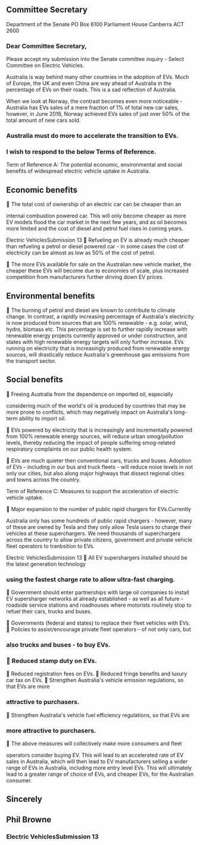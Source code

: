 ## Committee Secretary
Department of the Senate PO Box 6100 Parliament House Canberra ACT 2600

### Dear Committee Secretary,

Please accept my submission into the Senate committee inquiry - Select Committee on
Electric Vehicles.

Australia is way behind many other countries in the adoption of EVs. Much of Europe,
the UK and even China are way ahead of Australia in the percentage of EVs on their
roads. This is a sad reflection of Australia.

When we look at Norway, the contrast becomes even more noticeable - Australia has
EVs sales of a mere fraction of 1% of total new car sales, however, in June 2018, Norway
achieved EVs sales of just over 50% of the total amount of new cars sold.

### Australia must do more to accelerate the transition to EVs.

### I wish to respond to the below Terms of Reference.

Term of Reference A: The potential economic, environmental and social benefits of
widespread electric vehicle uptake in Australia.

## Economic benefits

 The total cost of ownership of an electric car can be cheaper than an

internal combustion powered car. This will only become cheaper as more EV models flood the car market in the next few years, and as oil becomes
more limited and the cost of diesel and petrol fuel rises in coming years.

Electric VehiclesSubmission 13  Refueling an EV is already much cheaper than refueling a petrol or diesel
powered car - in some cases the cost of electricity can be almost as low as 50% of the cost of petrol.

 The more EVs available for sale on the Australian new vehicle market, the cheaper these EVs will become due to economies of scale, plus increased
competition from manufacturers further driving down EV prices.

## Environmental benefits

 The burning of petrol and diesel are known to contribute to climate change.
In contrast, a rapidly increasing percentage of Australia's electricity is now produced from sources that are 100% renewable - e.g. solar, wind, hydro,
biomass etc. This percentage is set to further rapidly increase with renewable energy projects currently approved or under construction, and
states with high renewable energy targets will only further increase. EVs running on electricity that is increasingly produced from renewable energy
sources, will drastically reduce Australia's greenhouse gas emissions from the transport sector.

## Social benefits

 Freeing Australia from the dependence on imported oil, especially

considering much of the world's oil is produced by countries that may be more prone to conflicts, which may negatively impact on Australia's long-
term ability to import oil.

 EVs powered by electricity that is increasingly and incrementally powered from 100% renewable energy sources, will reduce urban smog/pollution
levels, thereby reducing the impact of people suffering smog-related respiratory complaints on our public health system.

 EVs are much quieter then conventional cars, trucks and buses. Adoption of EVs - including in our bus and truck fleets - will reduce noise levels in not
only our cities, but also along major highways that dissect regional cities and towns across the country.

Term of Reference C: Measures to support the acceleration of electric vehicle uptake.

 Major expansion to the number of public rapid chargers for EVs.Currently

Australia only has some hundreds of public rapid chargers - however, many of these are owned by Tesla and they only allow Tesla users to charge their
vehicles at these superchargers. We need thousands of superchargers across the country to allow private citizens, government and private vehicle fleet
operators to tranbsition to EVs.

Electric VehiclesSubmission 13  All EV supershargers installed should be the latest generation technology

### using the fastest charge rate to allow ultra-fast charging.

 Government should enter partnerships with large oil companies to install EV supersharger networks at already established - as well as all future -
roadside service stations and roadhouses where motorists routinely stop to refuel their cars, trucks and buses.

 Governments (federal and states) to replace their fleet vehicles with EVs.
 Policies to assist/encourage private fleet operators - of not only cars, but

### also trucks and buses - to buy EVs.

###  Reduced stamp duty on EVs.
 Reduced registration fees on EVs.
 Reduced fringe benefits and luxury car tax on EVs.
 Strengthen Australia's vehicle emission regulations, so that EVs are more

### attractive to purchasers.

 Strengthen Australia's vehicle fuel efficiency regulations, so that EVs are

### more attractive to purchasers.

 The above measures will collectively make more consumers and fleet

operators consider buying EV. This will lead to an accelerated rate of EV sales in Australia, which will then lead to EV manufacturers selling a wider
range of EVs in Australia, including more entry level EVs. This will ultimately lead to a greater range of choice of EVs, and cheaper EVs, for
the Australian consumer.

## Sincerely

## Phil Browne

### Electric VehiclesSubmission 13